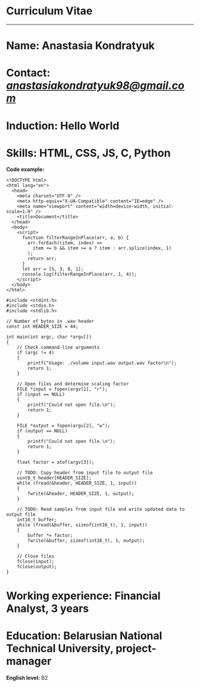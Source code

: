 # Curriculum Vitae
********
**Name:** Anastasia Kondratyuk
===
**Contact:** *anastasiakondratyuk98@gmail.com*
===
**Induction:** Hello World
===
**Skills:** HTML, CSS, JS, C, Python
===
**Code example:**

```
<!DOCTYPE html>
<html lang="en">
  <head>
    <meta charset="UTF-8" />
    <meta http-equiv="X-UA-Compatible" content="IE=edge" />
    <meta name="viewport" content="width=device-width, initial-scale=1.0" />
    <title>Document</title>
  </head>
  <body>
    <script>
      function filterRangeInPlace(arr, a, b) {
        arr.forEach((item, index) =>
          item <= b && item >= a ? item : arr.splice(index, 1)
        );
        return arr;
      }
      let arr = [5, 3, 8, 1];
      console.log(filterRangeInPlace(arr, 1, 4));
    </script>
  </body>
</html>
```
```
#include <stdint.h>
#include <stdio.h>
#include <stdlib.h>

// Number of bytes in .wav header
const int HEADER_SIZE = 44;

int main(int argc, char *argv[])
{
    // Check command-line arguments
    if (argc != 4)
    {
        printf("Usage: ./volume input.wav output.wav factor\n");
        return 1;
    }

    // Open files and determine scaling factor
    FILE *input = fopen(argv[1], "r");
    if (input == NULL)
    {
        printf("Could not open file.\n");
        return 1;
    }

    FILE *output = fopen(argv[2], "w");
    if (output == NULL)
    {
        printf("Could not open file.\n");
        return 1;
    }

    float factor = atof(argv[3]);

    // TODO: Copy header from input file to output file
    uint8_t header[HEADER_SIZE];
    while (fread(&header, HEADER_SIZE, 1, input))
    {
        fwrite(&header, HEADER_SIZE, 1, output);
    }

    // TODO: Read samples from input file and write updated data to output file
    int16_t buffer;
    while (fread(&buffer, sizeof(int16_t), 1, input))
    {
        buffer *= factor;
        fwrite(&buffer, sizeof(int16_t), 1, output);
    }

    // Close files
    fclose(input);
    fclose(output);
}

```

**Working experience:** Financial Analyst, 3 years
===
**Education:** Belarusian National Technical University, project-manager
===
**English level:** B2
